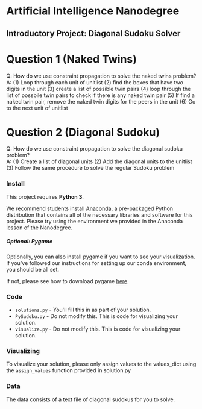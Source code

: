 # Artificial Intelligence Nanodegree
## Introductory Project: Diagonal Sudoku Solver

# Question 1 (Naked Twins)
Q: How do we use constraint propagation to solve the naked twins problem?  
A: (1) Loop through each unit of unitlist (2) find the boxes that have two digits in the unit (3) create a list of possible twin pairs (4) loop through the list of possbile twin pairs to check if there is any naked twin pair (5) If find a naked twin pair, remove the naked twin digits for the peers in the unit (6) Go to the next unit of unitlist

# Question 2 (Diagonal Sudoku)
Q: How do we use constraint propagation to solve the diagonal sudoku problem?  
A: (1) Create a list of diagonal units (2) Add the diagonal units to the unitlist (3) Follow the same procedure to solve the regular Sudoku problem

### Install

This project requires **Python 3**.

We recommend students install [Anaconda](https://www.continuum.io/downloads), a pre-packaged Python distribution that contains all of the necessary libraries and software for this project. 
Please try using the environment we provided in the Anaconda lesson of the Nanodegree.

##### Optional: Pygame

Optionally, you can also install pygame if you want to see your visualization. If you've followed our instructions for setting up our conda environment, you should be all set.

If not, please see how to download pygame [here](http://www.pygame.org/download.shtml).

### Code

* `solutions.py` - You'll fill this in as part of your solution.
* `PySudoku.py` - Do not modify this. This is code for visualizing your solution.
* `visualize.py` - Do not modify this. This is code for visualizing your solution.

### Visualizing

To visualize your solution, please only assign values to the values_dict using the ```assign_values``` function provided in solution.py

### Data

The data consists of a text file of diagonal sudokus for you to solve.
